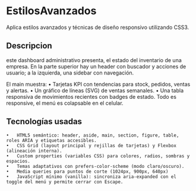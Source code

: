 # EstilosAvanzados
Aplica estilos avanzados y técnicas de diseño responsivo utilizando CSS3.


## Descripcion
este dashboard administrativo presenta, el estado del inventario de una empresa. En la parte superior hay un header con buscador y acciones de usuario; a la izquierda, una sidebar con navegación.

El main muestra:
	•	Tarjetas KPI con tendencias para stock, pedidos, ventas y alertas.
	•	Un gráfico de líneas (SVG) de ventas semanales.
	•	Una tabla responsiva de movimientos recientes con badges de estado.
Todo es responsive,  el menú es colapsable en el celular.

## Tecnologías usadas
	•	HTML5 semántico: header, aside, main, section, figure, table, roles ARIA y etiquetas accesibles.
	•	CSS Grid (layout principal y rejillas de tarjetas) y Flexbox (alineación interna).
	•	Custom properties (variables CSS) para colores, radios, sombras y espacios.
	•	Temas adaptativos con prefers-color-scheme (modo claro/oscuro).
	•	Media queries para puntos de corte (1024px, 900px, 640px) 
	•	JavaScript mínimo (vanilla): sincroniza aria-expanded con el toggle del menú y permite cerrar con Escape.

